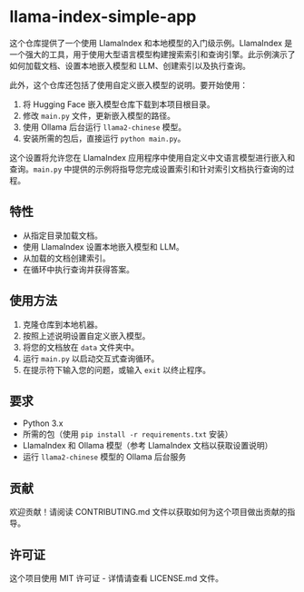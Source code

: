 # llama-index-simple-app

这个仓库提供了一个使用 LlamaIndex 和本地模型的入门级示例。LlamaIndex 是一个强大的工具，用于使用大型语言模型构建搜索索引和查询引擎。此示例演示了如何加载文档、设置本地嵌入模型和 LLM、创建索引以及执行查询。

此外，这个仓库还包括了使用自定义嵌入模型的说明。要开始使用：

1. 将 Hugging Face 嵌入模型仓库下载到本项目根目录。
2. 修改 `main.py` 文件，更新嵌入模型的路径。
3. 使用 Ollama 后台运行 `llama2-chinese` 模型。
4. 安装所需的包后，直接运行 `python main.py`。

这个设置将允许您在 LlamaIndex 应用程序中使用自定义中文语言模型进行嵌入和查询。`main.py` 中提供的示例将指导您完成设置索引和针对索引文档执行查询的过程。

## 特性

- 从指定目录加载文档。
- 使用 LlamaIndex 设置本地嵌入模型和 LLM。
- 从加载的文档创建索引。
- 在循环中执行查询并获得答案。

## 使用方法

1. 克隆仓库到本地机器。
2. 按照上述说明设置自定义嵌入模型。
3. 将您的文档放在 `data` 文件夹中。
4. 运行 `main.py` 以启动交互式查询循环。
5. 在提示符下输入您的问题，或输入 `exit` 以终止程序。

## 要求

- Python 3.x
- 所需的包（使用 `pip install -r requirements.txt` 安装）
- LlamaIndex 和 Ollama 模型（参考 LlamaIndex 文档以获取设置说明）
- 运行 `llama2-chinese` 模型的 Ollama 后台服务

## 贡献

欢迎贡献！请阅读 CONTRIBUTING.md 文件以获取如何为这个项目做出贡献的指导。

## 许可证

这个项目使用 MIT 许可证 - 详情请查看 LICENSE.md 文件。
